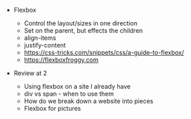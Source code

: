 
- Flexbox
  - Control the layout/sizes in one direction
  - Set on the parent, but effects the children
  - align-items
  - justify-content
  - https://css-tricks.com/snippets/css/a-guide-to-flexbox/
  - https://flexboxfroggy.com

- Review at 2
  - Using flexbox on a site I already have
  - div vs span - when to use them
  - How do we break down a website into pieces
  - Flexbox for pictures
